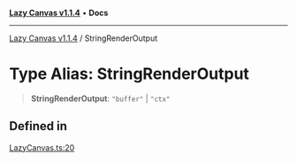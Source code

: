 [**Lazy Canvas v1.1.4**](../README.md) • **Docs**

***

[Lazy Canvas v1.1.4](../globals.md) / StringRenderOutput

# Type Alias: StringRenderOutput

> **StringRenderOutput**: `"buffer"` \| `"ctx"`

## Defined in

[LazyCanvas.ts:20](https://github.com/hitomihiumi/lazy-canvas-ts/blob/2f56b7524690b04d018a0bb1b24e9f83eddf6fcf/src/LazyCanvas.ts#L20)
